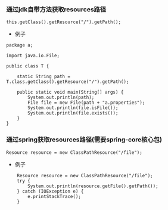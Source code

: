 ### 通过jdk自带方法获取resources路径

```
this.getClass().getResource("/").getPath();
```

* 例子

```
package a;

import java.io.File;

public class T {

    static String path = T.class.getClass().getResource("/").getPath();

    public static void main(String[] args) {
        System.out.println(path);
        File file = new File(path + "a.properties");
        System.out.println(file.isFile());
        System.out.println(file.exists());
    }
}
```

### 通过spring获取resources路径(需要spring-core核心包)

```
Resource resource = new ClassPathResource("/file");
```

* 例子

```
    Resource resource = new ClassPathResource("/file");
    try {
        System.out.println(resource.getFile().getPath());
    } catch (IOException e) {
        e.printStackTrace();
    }
```
